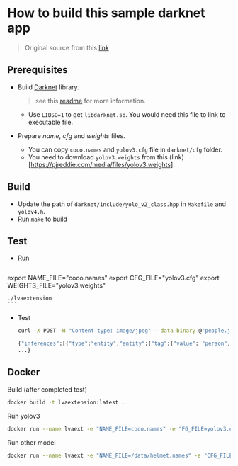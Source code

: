 # How to build this sample darknet app

> Original source from this [link](https://github.com/Azure/live-video-analytics/tree/master/utilities/video-analysis/yolov4-darknet/lvaextension)

## Prerequisites

- Build [Darknet](https://github.com/AlexeyAB/darknet) library.
    > see this [readme](../3_Darknet/README.md) for more information.
    - Use `LIBSO=1` to get `libdarknet.so`. You would need this file to link to executable file.  

- Prepare _name_, _cfg_ and _weights_ files.
    - You can copy `coco.names` and `yolov3.cfg` file in `darknet/cfg` folder.
    - You need to download `yolov3.weights` from this (link)[https://pjreddie.com/media/files/yolov3.weights].

## Build

- Update the path of `darknet/include/yolo_v2_class.hpp` in `Makefile` and `yolov4.h`.
- Run `make` to build

## Test

- Run
    ```bash
export NAME_FILE="coco.names"
export CFG_FILE="yolov3.cfg"
export WEIGHTS_FILE="yolov3.weights"

    ./lvaextension
    ```
- Test
    ```bash
    curl -X POST -H "Content-type: image/jpeg" --data-binary @"people.jpg" localhost:44000/score

    {"inferences":[{"type":"entity","entity":{"tag":{"value": "person","confidence":0.994922},"box":{"l":0.526442,"t":0.189904,"w":0.209135,"h":0.656250}}},
    ...}
    ```

## Docker

Build (after completed test)

```bash
docker build -t lvaextension:latest .
```

Run yolov3

```bash
docker run --name lvaext -e "NAME_FILE=coco.names" -e "FG_FILE=yolov3.cfg" - "WEIGHTS_FILE=yolov3.weights" -p 44000:44000 -d lvaextension:latest
```

Run other model

```bash
docker run --name lvaext -e "NAME_FILE=/data/helmet.names" -e "CFG_FILE=/data/helmet.cfg" -e "WEIGHTS_FILE=/data/helmet.weights" -p 44000:44000 -v  <model-location>:/data -d lvaextension:latest
```
